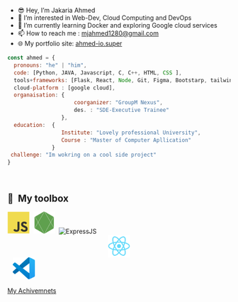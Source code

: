 - 😎 Hey, I’m Jakaria Ahmed
- 👀 I’m interested in Web-Dev, Cloud Computing and DevOps
- 🌱 I’m currently learning Docker and exploring Google cloud services  
- 📫 How to reach me : mjahmed1280@gmail.com
- 🌐 My portfolio site: [ahmed-io.super](https://ahmed-io.super.site/)

```javascript
const ahmed = {
  pronouns: "he" | "him",
  code: [Python, JAVA, Javascript, C, C++, HTML, CSS ],
  tools+frameworks: [Flask, React, Node, Git, Figma, Bootstarp, tailwind, postman],
  cloud-platform : [google cloud],
  organaisation: {
                     coorganizer: "GroupM Nexus",
                     des. : "SDE-Executive Trainee"
                 },
  education:  {
                 Institute: "Lovely professional University",
                 Course : "Master of Computer Apllication"
              }                 
 challenge: "Im wokring on a cool side project"
}
```

&nbsp;

## 🧰 &nbsp;My toolbox

<img  src="https://raw.githubusercontent.com/devicons/devicon/1119b9f84c0290e0f0b38982099a2bd027a48bf1/icons/javascript/javascript-original.svg" alt="JavaScript" width="50" height="50"/> &nbsp;<img  src="https://raw.githubusercontent.com/devicons/devicon/1119b9f84c0290e0f0b38982099a2bd027a48bf1/icons/nodejs/nodejs-plain.svg" alt="NodeJS" width="50" height="50"/> &nbsp;<img  src="https://github.com/CyrisXD/CyrisXD/raw/master/assets/ExpressJS.png" alt="ExpressJS"/> &nbsp; <img  src="https://raw.githubusercontent.com/devicons/devicon/1119b9f84c0290e0f0b38982099a2bd027a48bf1/icons/react/react-original.svg" alt="ReactJS" width="50" height="50" style="margin:0 auto; display:block;"/> &nbsp; &nbsp;<img  src="https://raw.githubusercontent.com/devicons/devicon/1119b9f84c0290e0f0b38982099a2bd027a48bf1/icons/vscode/vscode-original.svg" alt="VSCode" width="50" height="50"/> &nbsp;




[My Achivemnets](https://github.com/users/mjahmed1280/achievements/yolo)
&nbsp;


